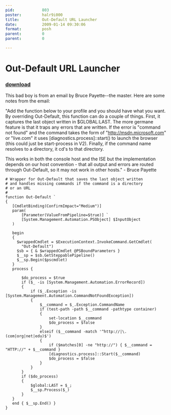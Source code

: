 ```yaml
---
pid:            803
poster:         halr9i000
title:          Out-Default URL Launcher
date:           2009-01-14 09:30:06
format:         posh
parent:         0
parent:         0

---
```


# Out-Default URL Launcher

### [download](803.ps1)

This bad boy is from an email by Bruce Payette--the master.  Here are some notes from the email:

"Add the function below to your profile and you should have what you want. By overriding Out-Default,
this function can do a couple of things. First, it captures the last object written in
$GLOBAL:LAST. The more germane feature is that it traps any errors that are written. If the error is
"command not found" and the command takes the form of "http://msdn.microsoft.com" or "live.com" it
uses [diagnostics.process]::start() to launch the browser (this could just be start-process in V2). Finally,
if the command name resolves to a directory, it cd's to that directory.

This works in both the console host and the ISE but the implementation depends on our host convention - that
all output and errors are routed through Out-Default, so it may not work in other hosts." - Bruce Payette

```posh
# Wrapper for Out-Default that saves the last object written
# and handles missing commands if the command is a directory
# or an URL
#
function Out-Default `
{
   [CmdletBinding(ConfirmImpact="Medium")]
   param(
       [Parameter(ValueFromPipeline=$true)] `
       [System.Management.Automation.PSObject] $InputObject
   )

   begin
   {
     $wrappedCmdlet = $ExecutionContext.InvokeCommand.GetCmdlet(
       "Out-Default")
     $sb = { & $wrappedCmdlet @PSBoundParameters }
     $__sp = $sb.GetSteppablePipeline()
     $__sp.Begin($pscmdlet)
   }
   process {

       $do_process = $true
       if ($_ -is [System.Management.Automation.ErrorRecord])
       {
           if ($_.Exception -is [System.Management.Automation.CommandNotFoundException])
           {
               $__command = $_.Exception.CommandName
               if (test-path -path $__command -pathtype container)
               {
                   set-location $__command
                   $do_process = $false
               }
               elseif ($__command -match '^http://|\.(com|org|net|edu)$')
               {
                   if ($matches[0] -ne "http://") { $__command = "HTTP://" + $__command }
                   [diagnostics.process]::Start($__command)
                   $do_process = $false
               }
           }
       }
       if ($do_process)
       {
           $global:LAST = $_;
           $__sp.Process($_)
       }
   }
   end { $__sp.End() }
}
```
